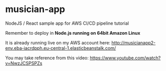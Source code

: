 # musician-app
NodeJS / React sample app for AWS CI/CD pipeline tutorial

Remember to deploy in **Node.js running on 64bit Amazon Linux**

It is already running live on my AWS account here:
http://musicianapp2-env.eba-iacrdpph.eu-central-1.elasticbeanstalk.com/

You may take reference from this video:
https://www.youtube.com/watch?v=NwzJCSPSPZs
